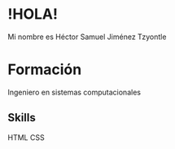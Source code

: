 # !HOLA!
Mi nombre es 
Héctor Samuel Jiménez Tzyontle
# Formación
Ingeniero en sistemas computacionales
## Skills
 HTML
 CSS
